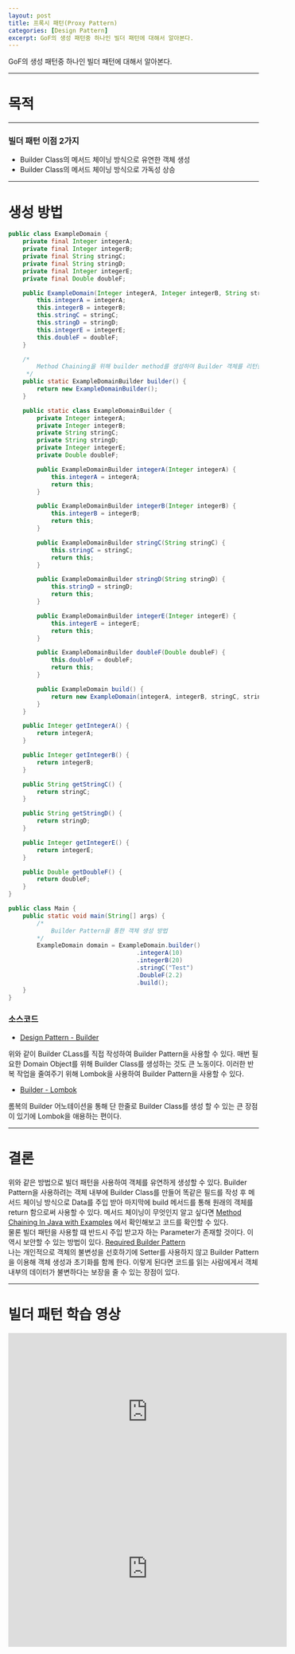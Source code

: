 ```yaml
---
layout: post
title: 프록시 패턴(Proxy Pattern)
categories: [Design Pattern]
excerpt: GoF의 생성 패턴중 하나인 빌더 패턴에 대해서 알아본다.
---
```


GoF의 생성 패턴중 하나인 빌더 패턴에 대해서 알아본다.

---

# 목적



---

### 빌더 패턴 이점 2가지

- Builder Class의 메서드 체이닝 방식으로 유연한 객체 생성
- Builder Class의 메서드 체이닝 방식으로 가독성 상승

---

# 생성 방법

```java
public class ExampleDomain {
    private final Integer integerA;
    private final Integer integerB;
    private final String stringC;
    private final String stringD;
    private final Integer integerE;
    private final Double doubleF;

    public ExampleDomain(Integer integerA, Integer integerB, String stringC, String stringD, Integer integerE, Double doubleF) {
        this.integerA = integerA;
        this.integerB = integerB;
        this.stringC = stringC;
        this.stringD = stringD;
        this.integerE = integerE;
        this.doubleF = doubleF;
    }

    /*
        Method Chaining을 위해 builder method를 생성하여 Builder 객체를 리턴한다.
     */
    public static ExampleDomainBuilder builder() {
        return new ExampleDomainBuilder();
    }

    public static class ExampleDomainBuilder {
        private Integer integerA;
        private Integer integerB;
        private String stringC;
        private String stringD;
        private Integer integerE;
        private Double doubleF;

        public ExampleDomainBuilder integerA(Integer integerA) {
            this.integerA = integerA;
            return this;
        }

        public ExampleDomainBuilder integerB(Integer integerB) {
            this.integerB = integerB;
            return this;
        }

        public ExampleDomainBuilder stringC(String stringC) {
            this.stringC = stringC;
            return this;
        }

        public ExampleDomainBuilder stringD(String stringD) {
            this.stringD = stringD;
            return this;
        }

        public ExampleDomainBuilder integerE(Integer integerE) {
            this.integerE = integerE;
            return this;
        }

        public ExampleDomainBuilder doubleF(Double doubleF) {
            this.doubleF = doubleF;
            return this;
        }

        public ExampleDomain build() {
            return new ExampleDomain(integerA, integerB, stringC, stringD, integerE, doubleF);
        }
    }

    public Integer getIntegerA() {
        return integerA;
    }

    public Integer getIntegerB() {
        return integerB;
    }

    public String getStringC() {
        return stringC;
    }

    public String getStringD() {
        return stringD;
    }

    public Integer getIntegerE() {
        return integerE;
    }

    public Double getDoubleF() {
        return doubleF;
    }
}
```

```java
public class Main {
    public static void main(String[] args) {
        /*
            Builder Pattern을 통한 객체 생성 방법
        */
        ExampleDomain domain = ExampleDomain.builder()
                                    .integerA(10)
                                    .integerB(20)
                                    .stringC("Test")
                                    .DoubleF(2.2)
                                    .build();
    }
}
```

### 소스코드

- [Design Pattern - Builder](https://github.com/jun7343/java-drill/tree/main/src/main/java/io/drill/java/design_pattern/creational/builder)

위와 같이 Builder CLass를 직접 작성하여 Builder Pattern을 사용할 수 있다. 매번 필요한 Domain Object를 위해 Builder Class를 생성하는 것도 큰 노동이다. 이러한 반복 작업을 줄여주기 위해 Lombok을 사용하여 Builder Pattern을 사용할 수 있다.

- [Builder - Lombok](https://projectlombok.org/features/Builder)

롬복의 Builder 어노테이션을 통해 단 한줄로 Builder Class를 생성 할 수 있는 큰 장점이 있기에 Lombok을 애용하는 편이다.

---

# 결론

위와 같은 방법으로 빌더 패턴을 사용하여 객체를 유연하게 생성할 수 있다. Builder Pattern을 사용하려는 객체 내부에 Builder Class를 만들어 똑같은 필드를 작성 후 메서드 체이닝 방식으로 Data를 주입 받아 마지막에 build 메서드를 통해 원래의 객체를 return 함으로써 사용할 수 있다. 메서드 체이닝이 무엇인지 알고 싶다면 [Method Chaining In Java with Examples](https://www.geeksforgeeks.org/method-chaining-in-java-with-examples/) 에서 확인해보고 코드를 확인할 수 있다.  
물론 빌더 패턴을 사용할 떄 반드시 주입 받고자 하는 Parameter가 존재할 것이다. 이 역시 보안할 수 있는 방법이 있다. [Required Builder Pattern](https://github.com/jun7343/java-drill/blob/main/src/main/java/io/drill/java/design_pattern/creational/builder/RequiredExampleDomain.java)  
나는 개인적으로 객체의 불변성을 선호하기에 Setter를 사용하지 않고 Builder Pattern을 이용해 객체 생성과 초기화를 함께 한다. 이렇게 된다면 코드를 읽는 사람에게서 객체 내부의 데이터가 불변하다는 보장을 줄 수 있는 장점이 있다.

---

# 빌더 패턴 학습 영상

<iframe width="560" height="315" src="https://www.youtube.com/embed/SWbW5ZzeARU" title="YouTube video player" frameborder="0" allow="accelerometer; autoplay; clipboard-write; encrypted-media; gyroscope; picture-in-picture" allowfullscreen></iframe>    
<iframe width="560" height="315" src="https://www.youtube.com/embed/lJES5TQTTWE" title="YouTube video player" frameborder="0" allow="accelerometer; autoplay; clipboard-write; encrypted-media; gyroscope; picture-in-picture" allowfullscreen></iframe>
